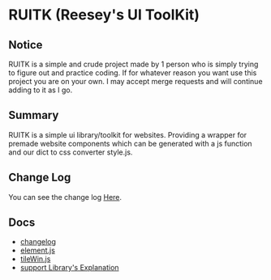 # RUITK (Reesey's UI ToolKit)

## Notice
RUITK is a simple and crude project made by 1 person who is simply trying to figure out and practice coding. If for whatever reason you want use this project you are on your own. I may accept merge requests and will continue adding to it as I go.

## Summary
RUITK is a simple ui library/toolkit for websites. Providing a wrapper for premade website components which can be generated with a js function and our dict to css converter style.js.

## Change Log
You can see the change log [Here](doc/ChangeLog.md).

## Docs
 - [changelog](tileWin/doc/changelog.md)
 - [element.js](element.js.md)
 - [tileWin.js](tileWin.js.md)
 - [support Library's Explanation](support%20Library's%20Explanation.md)